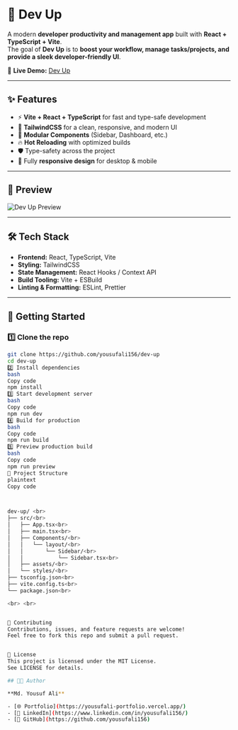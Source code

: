 # 🚀 Dev Up  

A modern **developer productivity and management app** built with **React + TypeScript + Vite**.  
The goal of **Dev Up** is to **boost your workflow, manage tasks/projects, and provide a sleek developer-friendly UI**.  

🔗 **Live Demo:** [Dev Up](https://devupskills.vercel.app/)  

---

## ✨ Features  

- ⚡ **Vite + React + TypeScript** for fast and type-safe development  
- 🎨 **TailwindCSS** for a clean, responsive, and modern UI  
- 📂 **Modular Components** (Sidebar, Dashboard, etc.)  
- 🔥 **Hot Reloading** with optimized builds  
- 🛡️ Type-safety across the project  
- 📱 Fully **responsive design** for desktop & mobile  

---

## 📸 Preview  

![Dev Up Preview](https://i.ibb.co.com/fzd7Fdwm/devup.jpg)  

---

## 🛠️ Tech Stack  

- **Frontend:** React, TypeScript, Vite  
- **Styling:** TailwindCSS  
- **State Management:** React Hooks / Context API  
- **Build Tooling:** Vite + ESBuild  
- **Linting & Formatting:** ESLint, Prettier  

---

## 🚀 Getting Started

### 1️⃣ Clone the repo
```bash
git clone https://github.com/yousufali156/dev-up
cd dev-up
2️⃣ Install dependencies
bash
Copy code
npm install
3️⃣ Start development server
bash
Copy code
npm run dev
4️⃣ Build for production
bash
Copy code
npm run build
5️⃣ Preview production build
bash
Copy code
npm run preview
📂 Project Structure
plaintext
Copy code



dev-up/ <br>
├── src/<br>
│   ├── App.tsx<br>
│   ├── main.tsx<br>
│   ├── Components/<br>
│   │   └── layout/<br>
│   │       └── Sidebar/<br>
│   │           └── Sidebar.tsx<br>
│   ├── assets/<br>
│   └── styles/<br>
├── tsconfig.json<br>
├── vite.config.ts<br>
└── package.json<br>

<br> <br>


🤝 Contributing
Contributions, issues, and feature requests are welcome!
Feel free to fork this repo and submit a pull request.


📜 License
This project is licensed under the MIT License.
See LICENSE for details.

## 👨‍💻 Author  

**Md. Yousuf Ali**  

- [🌐 Portfolio](https://yousufali-portfolio.vercel.app/)  
- [💼 LinkedIn](https://www.linkedin.com/in/yousufali156/)  
- [🐙 GitHub](https://github.com/yousufali156)  

